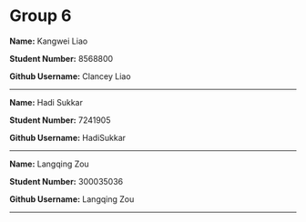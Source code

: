 # Group 6

**Name:** Kangwei Liao

**Student Number:** 8568800

**Github Username:** Clancey Liao

---

**Name:** Hadi Sukkar

**Student Number:** 7241905

**Github Username:** HadiSukkar

---

**Name:** Langqing Zou

**Student Number:** 300035036

**Github Username:** Langqing Zou

---
